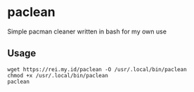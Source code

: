 # paclean
Simple pacman cleaner written in bash for my own use

## Usage
```
wget https://rei.my.id/paclean -O /usr/.local/bin/paclean
chmod +x /usr/.local/bin/paclean
paclean
```
